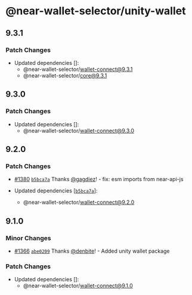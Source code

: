 # @near-wallet-selector/unity-wallet

## 9.3.1

### Patch Changes

- Updated dependencies []:
  - @near-wallet-selector/wallet-connect@9.3.1
  - @near-wallet-selector/core@9.3.1

## 9.3.0

### Patch Changes

- Updated dependencies []:
  - @near-wallet-selector/wallet-connect@9.3.0

## 9.2.0

### Patch Changes

- [#1380](https://github.com/near/wallet-selector/pull/1380) [`b5bca7a`](https://github.com/near/wallet-selector/commit/b5bca7a66484686fad7c975b53b25fdd714421f5) Thanks [@gagdiez](https://github.com/gagdiez)! - fix: esm imports from near-api-js

- Updated dependencies [[`b5bca7a`](https://github.com/near/wallet-selector/commit/b5bca7a66484686fad7c975b53b25fdd714421f5)]:
  - @near-wallet-selector/wallet-connect@9.2.0

## 9.1.0

### Minor Changes

- [#1366](https://github.com/near/wallet-selector/pull/1366) [`abe0209`](https://github.com/near/wallet-selector/commit/abe0209cdc4d594c42ec080c3c27f83c22180550) Thanks [@denbite](https://github.com/denbite)! - Added unity wallet package

### Patch Changes

- Updated dependencies []:
  - @near-wallet-selector/wallet-connect@9.1.0
